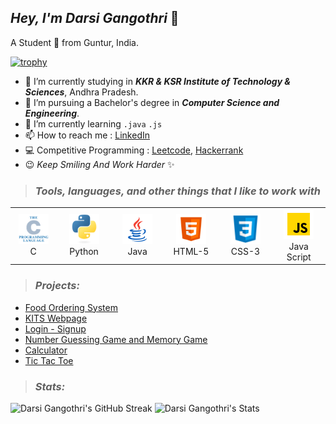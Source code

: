 ## *Hey, I'm Darsi Gangothri* 👋
A Student 🚀 from Guntur, India.

[![trophy](https://github-profile-trophy.vercel.app/?username=darsigangothri06&theme=onedark&margin-w=15&no-bg=true)](https://github.com/darsigangothri06)

- 🔭 I’m currently studying in _**KKR & KSR Institute of Technology & Sciences**_, Andhra Pradesh.
- 💼 I’m pursuing a Bachelor's degree in **_Computer Science and Engineering_**.
- 🌱 I’m currently learning `.java` `.js`
- 📫 How to reach me : [LinkedIn](https://www.linkedin.com/in/darsigangothri06/)
- 💻 Competitive Programming : [Leetcode](https://leetcode.com/darsigangothri06/), [Hackerrank](https://www.hackerrank.com/darsigangothri06)
- 😉 *Keep Smiling And Work Harder* ✨
> ### _Tools, languages, and other things that I like to work with_
<table>
  <tr>
        <td align="center" width="96">
        <img src="./img/c.svg" width="48" height="48" alt="C" />
      </a>
      <br>C
    </td>
     <td align="center" width="96">
        <img src="./img/python.svg" width="48" height="48" alt="Python" />
      </a>
      <br>Python
      <td align="center" width="96">
        <img src="./img/java.svg" width="48" height="48" alt="JAVA" />
      </a>
      <br>Java
    </td>
    </td>
    <td align="center" width="96">
        <img src="./img/html.png" width="48" height="48" alt="HTML-5" />
      </a>
      <br>HTML-5
    </td>
   <td align="center"  width="96">
        <img src="./img/css.png" width="48" height="48" alt="CSS-3" />
      </a>
      <br>CSS-3
    </td>
    <td align="center" width="96">
        <img src="./img/javascript.svg" width="48" height="48" alt="Java Script" />
      </a>
      <br>Java Script
    </td>
  </tr>
</table>

> ### _Projects:_

* [Food Ordering System](https://github.com/darsigangothri06/Food-Ordering-System)
* [KITS Webpage](https://github.com/darsigangothri06/KITS-Webpage "Using Basic HTML-5 and CSS-3")
* [Login - Signup](https://github.com/darsigangothri06/Login-Signup-Page)
* [Number Guessing Game and Memory Game](https://github.com/darsigangothri06/Simple-Game-Python "Using Exceptional Handling in Python")
* [Calculator](https://github.com/darsigangothri06/Calculator)
* [Tic Tac Toe](https://github.com/darsigangothri06/Tic-Tac-Toe "Using Basic Python 3")

> ### _Stats:_

<div>
    <img  src="https://github-readme-streak-stats.herokuapp.com/?user=darsigangothri06&theme=dark" alt="Darsi Gangothri's GitHub Streak" />
    <img src = "https://github-readme-stats.vercel.app/api/top-langs/?username=darsigangothri06&hide=javascript,html&layout=compact&langs_count=10&theme=radical" width = "40%" alt = "Darsi Gangothri's Stats" /> <br>
</div>
